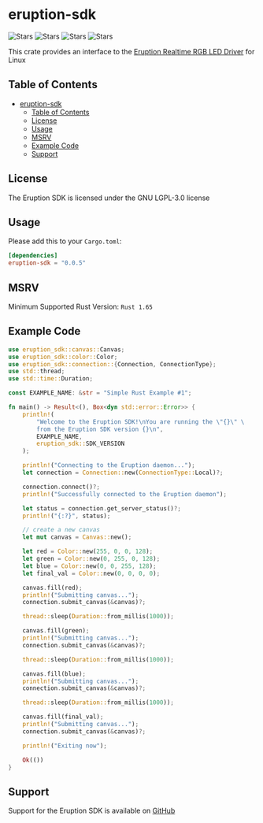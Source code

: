 # eruption-sdk

![Stars](https://img.shields.io/crates/v/eruption-sdk?style=flat-square)
![Stars](https://img.shields.io/crates/d/eruption-sdk?style=flat-square)
![Stars](https://img.shields.io/github/stars/X3n0m0rph59/eruption?style=flat-square)
![Stars](https://img.shields.io/crates/l/eruption-sdk?style=flat-square)

This crate provides an interface to the [Eruption Realtime RGB LED Driver](https://github.com/X3n0m0rph59/eruption) for Linux

## Table of Contents

- [eruption-sdk](#eruption-sdk)
  - [Table of Contents](#table-of-contents)
  - [License](#license)
  - [Usage](#usage)
  - [MSRV](#msrv)
  - [Example Code](#example-code)
  - [Support](#support)

## License

The Eruption SDK is licensed under the GNU LGPL-3.0 license

## Usage

Please add this to your `Cargo.toml`:

```toml
[dependencies]
eruption-sdk = "0.0.5"
```

## MSRV

Minimum Supported Rust Version: `Rust 1.65`

## Example Code

```rust
use eruption_sdk::canvas::Canvas;
use eruption_sdk::color::Color;
use eruption_sdk::connection::{Connection, ConnectionType};
use std::thread;
use std::time::Duration;

const EXAMPLE_NAME: &str = "Simple Rust Example #1";

fn main() -> Result<(), Box<dyn std::error::Error>> {
    println!(
        "Welcome to the Eruption SDK!\nYou are running the \"{}\" \
        from the Eruption SDK version {}\n",
        EXAMPLE_NAME,
        eruption_sdk::SDK_VERSION
    );

    println!("Connecting to the Eruption daemon...");
    let connection = Connection::new(ConnectionType::Local)?;

    connection.connect()?;
    println!("Successfully connected to the Eruption daemon");

    let status = connection.get_server_status()?;
    println!("{:?}", status);

    // create a new canvas
    let mut canvas = Canvas::new();

    let red = Color::new(255, 0, 0, 128);
    let green = Color::new(0, 255, 0, 128);
    let blue = Color::new(0, 0, 255, 128);
    let final_val = Color::new(0, 0, 0, 0);

    canvas.fill(red);
    println!("Submitting canvas...");
    connection.submit_canvas(&canvas)?;

    thread::sleep(Duration::from_millis(1000));

    canvas.fill(green);
    println!("Submitting canvas...");
    connection.submit_canvas(&canvas)?;

    thread::sleep(Duration::from_millis(1000));

    canvas.fill(blue);
    println!("Submitting canvas...");
    connection.submit_canvas(&canvas)?;

    thread::sleep(Duration::from_millis(1000));

    canvas.fill(final_val);
    println!("Submitting canvas...");
    connection.submit_canvas(&canvas)?;

    println!("Exiting now");

    Ok(())
}
```

## Support

Support for the Eruption SDK is available on [GitHub](https://github.com/X3n0m0rph59/eruption/issues)
